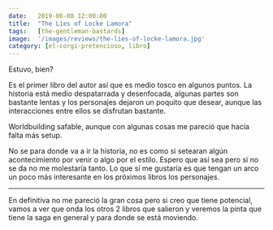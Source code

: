 ```yaml
---
date:   2019-06-08 12:00:00
title:  "The Lies of Locke Lamora"
tags:   [the-gentleman-bastards]
image:  '/images/reviews/the-lies-of-locke-lamora.jpg'
category: [el-corgi-pretencioso, libro]
---
```

Estuvo, bien?

Es el primer libro del autor así que es medio tosco en algunos puntos. La historia está medio despatarrada y desenfocada, algunas partes son bastante lentas y los personajes dejaron un poquito que desear, aunque las interacciones entre ellos se disfrutan bastante.

Worldbuilding safable, aunque con algunas cosas me pareció que hacía falta más setup.

No se para donde va a ir la historia, no es como si setearan algún acontecimiento por venir o algo por el estilo. Espero que así sea pero si no se da no me molestaría tanto. Lo que sí me gustaría es que tengan un arco un poco más interesante en los próximos libros los personajes.

<hr>

En definitiva no me pareció la gran cosa pero si creo que tiene potencial, vamos a ver que onda los otros 2 libros que salieron y veremos la pinta que tiene la saga en general y para donde se está moviendo.
